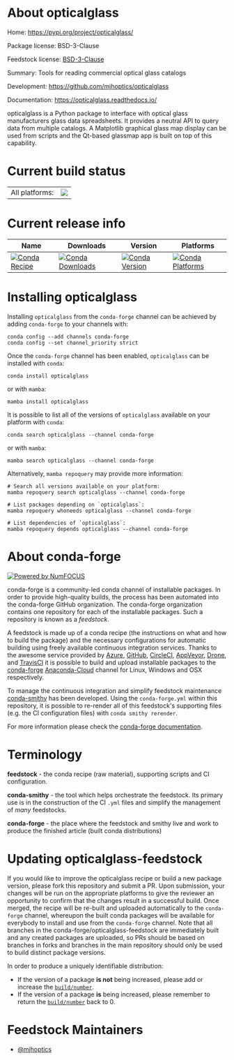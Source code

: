 About opticalglass
==================

Home: https://pypi.org/project/opticalglass/

Package license: BSD-3-Clause

Feedstock license: [BSD-3-Clause](https://github.com/conda-forge/opticalglass-feedstock/blob/main/LICENSE.txt)

Summary: Tools for reading commercial optical glass catalogs

Development: https://github.com/mjhoptics/opticalglass

Documentation: https://opticalglass.readthedocs.io/

opticalglass is a Python package to interface with optical glass
manufacturers glass data spreadsheets. It provides a neutral API
to query data from multiple catalogs. A Matplotlib graphical glass
map display can be used from scripts and the Qt-based glassmap app
is built on top of this capability.


Current build status
====================


<table><tr><td>All platforms:</td>
    <td>
      <a href="https://dev.azure.com/conda-forge/feedstock-builds/_build/latest?definitionId=11115&branchName=main">
        <img src="https://dev.azure.com/conda-forge/feedstock-builds/_apis/build/status/opticalglass-feedstock?branchName=main">
      </a>
    </td>
  </tr>
</table>

Current release info
====================

| Name | Downloads | Version | Platforms |
| --- | --- | --- | --- |
| [![Conda Recipe](https://img.shields.io/badge/recipe-opticalglass-green.svg)](https://anaconda.org/conda-forge/opticalglass) | [![Conda Downloads](https://img.shields.io/conda/dn/conda-forge/opticalglass.svg)](https://anaconda.org/conda-forge/opticalglass) | [![Conda Version](https://img.shields.io/conda/vn/conda-forge/opticalglass.svg)](https://anaconda.org/conda-forge/opticalglass) | [![Conda Platforms](https://img.shields.io/conda/pn/conda-forge/opticalglass.svg)](https://anaconda.org/conda-forge/opticalglass) |

Installing opticalglass
=======================

Installing `opticalglass` from the `conda-forge` channel can be achieved by adding `conda-forge` to your channels with:

```
conda config --add channels conda-forge
conda config --set channel_priority strict
```

Once the `conda-forge` channel has been enabled, `opticalglass` can be installed with `conda`:

```
conda install opticalglass
```

or with `mamba`:

```
mamba install opticalglass
```

It is possible to list all of the versions of `opticalglass` available on your platform with `conda`:

```
conda search opticalglass --channel conda-forge
```

or with `mamba`:

```
mamba search opticalglass --channel conda-forge
```

Alternatively, `mamba repoquery` may provide more information:

```
# Search all versions available on your platform:
mamba repoquery search opticalglass --channel conda-forge

# List packages depending on `opticalglass`:
mamba repoquery whoneeds opticalglass --channel conda-forge

# List dependencies of `opticalglass`:
mamba repoquery depends opticalglass --channel conda-forge
```


About conda-forge
=================

[![Powered by
NumFOCUS](https://img.shields.io/badge/powered%20by-NumFOCUS-orange.svg?style=flat&colorA=E1523D&colorB=007D8A)](https://numfocus.org)

conda-forge is a community-led conda channel of installable packages.
In order to provide high-quality builds, the process has been automated into the
conda-forge GitHub organization. The conda-forge organization contains one repository
for each of the installable packages. Such a repository is known as a *feedstock*.

A feedstock is made up of a conda recipe (the instructions on what and how to build
the package) and the necessary configurations for automatic building using freely
available continuous integration services. Thanks to the awesome service provided by
[Azure](https://azure.microsoft.com/en-us/services/devops/), [GitHub](https://github.com/),
[CircleCI](https://circleci.com/), [AppVeyor](https://www.appveyor.com/),
[Drone](https://cloud.drone.io/welcome), and [TravisCI](https://travis-ci.com/)
it is possible to build and upload installable packages to the
[conda-forge](https://anaconda.org/conda-forge) [Anaconda-Cloud](https://anaconda.org/)
channel for Linux, Windows and OSX respectively.

To manage the continuous integration and simplify feedstock maintenance
[conda-smithy](https://github.com/conda-forge/conda-smithy) has been developed.
Using the ``conda-forge.yml`` within this repository, it is possible to re-render all of
this feedstock's supporting files (e.g. the CI configuration files) with ``conda smithy rerender``.

For more information please check the [conda-forge documentation](https://conda-forge.org/docs/).

Terminology
===========

**feedstock** - the conda recipe (raw material), supporting scripts and CI configuration.

**conda-smithy** - the tool which helps orchestrate the feedstock.
                   Its primary use is in the construction of the CI ``.yml`` files
                   and simplify the management of *many* feedstocks.

**conda-forge** - the place where the feedstock and smithy live and work to
                  produce the finished article (built conda distributions)


Updating opticalglass-feedstock
===============================

If you would like to improve the opticalglass recipe or build a new
package version, please fork this repository and submit a PR. Upon submission,
your changes will be run on the appropriate platforms to give the reviewer an
opportunity to confirm that the changes result in a successful build. Once
merged, the recipe will be re-built and uploaded automatically to the
`conda-forge` channel, whereupon the built conda packages will be available for
everybody to install and use from the `conda-forge` channel.
Note that all branches in the conda-forge/opticalglass-feedstock are
immediately built and any created packages are uploaded, so PRs should be based
on branches in forks and branches in the main repository should only be used to
build distinct package versions.

In order to produce a uniquely identifiable distribution:
 * If the version of a package **is not** being increased, please add or increase
   the [``build/number``](https://docs.conda.io/projects/conda-build/en/latest/resources/define-metadata.html#build-number-and-string).
 * If the version of a package **is** being increased, please remember to return
   the [``build/number``](https://docs.conda.io/projects/conda-build/en/latest/resources/define-metadata.html#build-number-and-string)
   back to 0.

Feedstock Maintainers
=====================

* [@mjhoptics](https://github.com/mjhoptics/)

